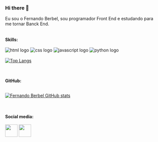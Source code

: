 ### Hi there 👋

Eu sou o Fernando Berbel, sou programador Front End e estudando para me tornar Banck End.
<br>
<br>
<br>
<strong>Skills:</strong>
<br>
<br>
<img src="https://img.shields.io/badge/HTML5-E34F26?style=for-the-badge&logo=html5&logoColor=white" alt="html logo">
<img src="https://img.shields.io/badge/CSS3-1572B6?style=for-the-badge&logo=css3&logoColor=white" alt="css logo">
<img src="https://img.shields.io/badge/JavaScript-F7DF1E?style=for-the-badge&logo=javascript&logoColor=black" alt="javascript logo">
<img src="https://img.shields.io/badge/Python-14354C?style=for-the-badge&logo=python&logoColor=white" alt="python logo">
<br>  
[![Top Langs](https://github-readme-stats.vercel.app/api/top-langs/?username=fernandoberbel&layout=compact)](https://github.com/anuraghazra/github-readme-stats)
 
<!--<strong>Skills in progress:</strong>
<br>
<br>
<img src="https://img.shields.io/badge/Node.js-43853D?style=for-the-badge&logo=node.js&logoColor=white" alt="nodejs logo ">
<img src="https://img.shields.io/badge/React-20232A?style=for-the-badge&logo=react&logoColor=61DAFB" alt="react logo ">
<img src="https://img.shields.io/badge/React_Native-20232A?style=for-the-badge&logo=react&logoColor=61DAFB" alt="react native logo"> -->
<br>
<br>
<strong>GitHub:</strong>  
<br>
<br>

[![Fernando Berbel GitHub stats](https://github-readme-stats.vercel.app/api?username=fernandoberbel)](https://github.com/anuraghazra/github-readme-stats) 
<br>  
<br>  
<strong>Social media:</strong>
<br>
<br>
<a href="https://www.instagram.com/fernandoberbel/"><img src="https://cdn-icons-png.flaticon.com/128/4494/4494488.png" width="40px"></a>
<a href="https://www.linkedin.com/in/fernando-berbel/"><img src="https://cdn-icons-png.flaticon.com/128/145/145807.png" width="40px"></a>
 
<!-- <a href="https://www.instagram.com/fernandoberbel/"><img src="https://cdn-icons-png.flaticon.com/128/4494/4494468.png" width="40px"></a>
<a href="https://www.linkedin.com/in/fernando-berbel/"><img src="https://cdn-icons-png.flaticon.com/128/1384/1384014.png" width="40px"></a> -->





<!--
**fberbel/fberbel** is a ✨ _special_ ✨ repository because its `README.md` (this file) appears on your GitHub profile.

Here are some ideas to get you started:

- 🔭 I’m currently working on ...
- 🌱 I’m currently learning ...
- 👯 I’m looking to collaborate on ...
- 🤔 I’m looking for help with ...
- 💬 Ask me about ...
- 📫 How to reach me: ...
- 😄 Pronouns: ...
- ⚡ Fun fact: ...
-->
